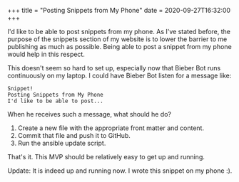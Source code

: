 +++
title = "Posting Snippets from My Phone"
date = 2020-09-27T16:32:00
+++

I'd like to be able to post snippets from my phone.
As I've stated before, the purpose of the snippets section of my website is to lower the barrier to me publishing as much as possible.
Being able to post a snippet from my phone would help in this respect.

This doesn't seem so hard to set up, especially now that Bieber Bot runs continuously on my laptop.
I could have Bieber Bot listen for a message like:

```
Snippet!
Posting Snippets from My Phone
I'd like to be able to post...
```

When he receives such a message, what should he do?

1) Create a new file with the appropriate front matter and content.
2) Commit that file and push it to GitHub.
3) Run the ansible update script.

That's it. This MVP should be relatively easy to get up and running.

Update: It is indeed up and running now. I wrote this snippet on my phone :).
